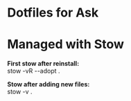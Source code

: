# Dotfiles for Ask
# Managed with Stow
  
**First stow after reinstall:**  
stow -vR --adopt .

**Stow after adding new files:**  
stow -v .
